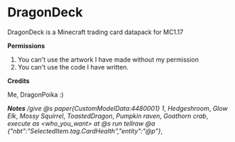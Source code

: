 # DragonDeck
DragonDeck is a Minecraft trading card datapack for MC1.17

**Permissions**
1. You can't use the artwork I have made without my permission
2. You can't use the code I have written.

**Credits**

Me, DragonPoika :)

***Notes***
*/give @s paper{CustomModelData:4480001} 1*,
*Hedgeshroom*,
*Glow Elk*,
*Mossy Squirrel*,
*ToastedDragon*,
*Pumpkin raven*,
*Goathorn crab*,
*execute as <who_you_want> at @s run tellraw @a {"nbt":"SelectedItem.tag.CardHealth","entity":"@p"}*,
